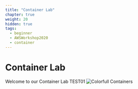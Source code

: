 ```yaml
---
title: "Container Lab"
chapter: true
weight: 20
hidden: true
tags:
  - beginner
  - AWSWorkshop2020
  - container
---
```


# Container Lab

Welcome to our Container Lab TEST01
![Colorfull Containers](/images/mfe/colorful-containers.jpg)

